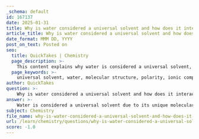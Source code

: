 ```yaml
---
_schema: default
id: 167137
date: 2025-01-31
title: Why is water considered a universal solvent and how does it interact with different molecules?
article_title: Why is water considered a universal solvent and how does it interact with different molecules?
date_format: MMM DD, YYYY
post_on_text: Posted on
seo:
  title: QuickTakes | Chemistry
  page_description: >-
    This content explains why water is considered a universal solvent, detailing its molecular structure, polarity, and interactions with different types of molecules including ionic and polar compounds, as well as its biological significance.
  page_keywords: >-
    universal solvent, water, molecular structure, polarity, ionic compounds, hydrophilic molecules, hydrophobic molecules, biological importance, hydrogen bonds, sodium chloride, dissolution, chemistry, solutions
author: QuickTakes
question: >-
    Why is water considered a universal solvent and how does it interact with different molecules?
answer: >-
    Water is considered a universal solvent due to its unique molecular structure and properties, which allow it to dissolve a wide variety of substances more effectively than any other liquid. Here are the key reasons why water holds this title and how it interacts with different molecules:\n\n### 1. Molecular Structure and Polarity\nWater (H₂O) is a polar molecule, meaning it has a partial positive charge on the hydrogen atoms and a partial negative charge on the oxygen atom. This polarity is crucial for its solvent properties. The positive and negative ends of water molecules can interact with other polar molecules and ionic compounds, facilitating the dissolution process.\n\n### 2. Interaction with Ionic Compounds\nWhen ionic compounds, such as sodium chloride (NaCl), are introduced to water, the polar water molecules surround the individual ions. The positive end of water molecules (hydrogens) is attracted to the negatively charged chloride ions, while the negative end (oxygen) is attracted to the positively charged sodium ions. This interaction effectively separates the ions and allows them to disperse throughout the solution, demonstrating water's ability to dissolve salts.\n\n### 3. Interaction with Polar Molecules\nHydrophilic (water-loving) molecules, which are typically polar or charged, interact favorably with water. These molecules can form hydrogen bonds with water, leading to their dissolution. For example, sugars and alcohols, which contain hydroxyl (-OH) groups, readily dissolve in water due to their ability to form hydrogen bonds.\n\n### 4. Hydrophobic Molecules\nIn contrast, hydrophobic (water-fearing) molecules are nonpolar and do not interact well with water. These molecules, such as oils and fats, lack significant partial charges and do not form hydrogen bonds with water. When mixed with water, hydrophobic substances tend to aggregate and separate from the aqueous environment, as water molecules prefer to interact with each other rather than with nonpolar substances.\n\n### 5. Biological Importance\nWater's solvent properties are vital for biological processes. It allows for the transport of nutrients, gases, and waste products in living organisms. The ability of water to dissolve various substances facilitates essential chemical reactions necessary for life.\n\n### Summary of Interactions\n- **Hydrophilic Molecules**: Polar or charged, these molecules dissolve well in water (e.g., salts, sugars).\n- **Hydrophobic Molecules**: Nonpolar, these molecules do not dissolve in water and tend to separate from it (e.g., oils, fats).\n\nIn conclusion, water's status as a universal solvent is primarily due to its polar nature, which enables it to interact with and dissolve a wide range of substances, making it essential for various chemical and biological processes.
subject: Chemistry
file_name: why-is-water-considered-a-universal-solvent-and-how-does-it-interact-with-different-molecules.md
url: /learn/chemistry/questions/why-is-water-considered-a-universal-solvent-and-how-does-it-interact-with-different-molecules
score: -1.0
---
```


&nbsp;
